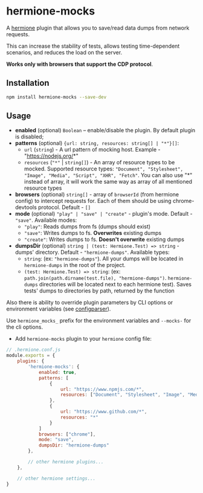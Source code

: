 # hermione-mocks

A [hermione](https://github.com/gemini-testing/hermione) plugin that allows you to save/read data dumps from network requests. 

This can increase the stability of tests, allows testing time-dependent scenarios, and reduces the load on the server.

**Works only with browsers that support the CDP protocol**.

## Installation

```bash
npm install hermione-mocks --save-dev
```

## Usage

* **enabled** (optional) `Boolean` – enable/disable the plugin. By default plugin is disabled;
* **patterns** (optional) `{url: string, resources: string[] | "*"}[]`:
  - `url` (`string`) - A url pattern of mocking host. Example - "https://nodejs.org/*"
  - `resources` (`"*"` | `string[]`) - An array of resource types to be mocked. Supported resource types: `"Document", "Stylesheet", "Image", "Media", "Script", "XHR", "Fetch"`. You can also use "*" instead of array, it will work the same way as array of all mentioned resource types
* **browsers** (optional) `string[]` - array of `browserId` (from hermione config) to intercept requests for. Each of them should be using chrome-devtools protocol. Default - `[]`
* **mode** (optional) `"play" | "save" | "create"` - plugin's mode. Default - `"save"`. Available modes:
   - `"play"`: Reads dumps from fs (dumps should exist) 
   - `"save"`: Writes dumps to fs. **Overwrites** existing dumps
   - `"create"`: Writes dumps to fs. **Doesn't overwrite** existing dumps
* **dumpsDir** (optional) `string | (test: Hermione.Test) => string` -  dumps' directory. Default - `"hermione-dumps"`. Available types:
   - `string`: (ex: `"hermione-dumps"`). All your dumps will be located in `hermione-dumps` in the root of the project.
   - `(test: Hermione.Test) => string`: (ex: `path.join(path.dirname(test.file), "hermione-dumps")`. `hermione-dumps` directories will be located next to each hermione test). Saves tests' dumps to directories by path, returned by the function

Also there is ability to override plugin parameters by CLI options or environment variables (see [configparser](https://github.com/gemini-testing/configparser)).

Use `hermione_mocks_` prefix for the environment variables and `--mocks-` for the cli options.

* Add `hermione-mocks` plugin to your `hermione` config file:
```js
// .hermione.conf.js
module.exports = {
    plugins: {
        'hermione-mocks': {
            enabled: true,
            patterns: [
                {
                    url: "https://www.npmjs.com/*",
                    resources: ["Document", "Stylesheet", "Image", "Media", "Script", "XHR", "Fetch"]
                },
                {
                    url: "https://www.github.com/*",
                    resources: "*"
                }
            ]
            browsers: ["chrome"],
            mode: "save",
            dumpsDir: "hermione-dumps"
        },

        // other hermione plugins...
    },

    // other hermione settings...
}
```
